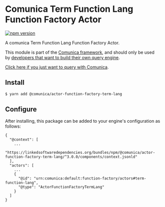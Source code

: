 # Comunica Term Function Lang Function Factory Actor

[![npm version](https://badge.fury.io/js/%40comunica%2Factor-function-factory-term-function-lang.svg)](https://www.npmjs.com/package/@comunica/actor-function-factory-term-lang)

A comunica Term Function Lang Function Factory Actor.

This module is part of the [Comunica framework](https://github.com/comunica/comunica),
and should only be used by [developers that want to build their own query engine](https://comunica.dev/docs/modify/).

[Click here if you just want to query with Comunica](https://comunica.dev/docs/query/).

## Install

```bash
$ yarn add @comunica/actor-function-factory-term-lang
```

## Configure

After installing, this package can be added to your engine's configuration as follows:
```text
{
  "@context": [
    ...
    "https://linkedsoftwaredependencies.org/bundles/npm/@comunica/actor-function-factory-term-lang/^3.0.0/components/context.jsonld"
  ],
  "actors": [
    ...
    {
      "@id": "urn:comunica:default:function-factory/actors#term-function-lang",
      "@type": "ActorFunctionFactoryTermLang"
    }
  ]
}
```
